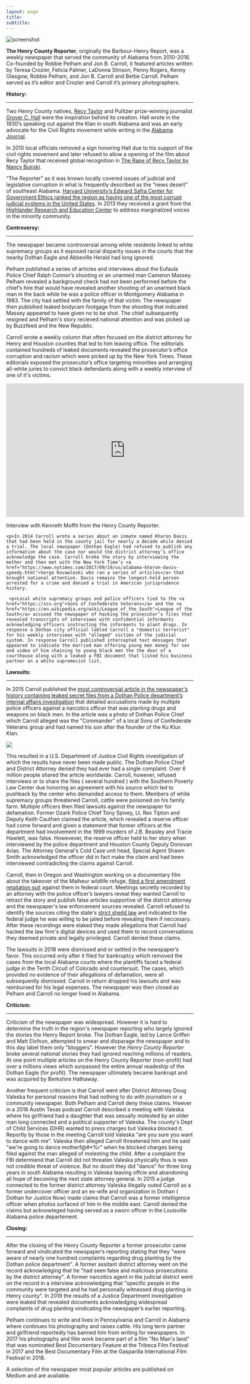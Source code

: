 ```yaml
---
layout: page
title: 
subtitle: 
---
```


<img src="https://henrycountyreporter.s3.ap-northeast-2.amazonaws.com/home-bg.jpg" alt="screenshot">

<strong>The Henry County Reporter</strong>, originally the Barbour-Henry Report, was a weekly newspaper that served the community of Alabama from 2010-2016. Co-founded by Robbie Pelham and Jon B. Carroll, it featured articles written by Teresa Crozier, Felicia Palmer, LaDonna Stinson, Penny Rogers, Kenny Glasgow, Robbie Pelham, and Jon B. Carroll and Bettie Carroll. Pelham served as it’s editor and Crozier and Carroll it’s primary photographers.
<p>
 <strong> History:</strong> 
 <hr>
Two Henry County natives, <a href="https://en.wikipedia.org/wiki/Recy_Taylor"> Recy Taylor</a> and Pulitzer prize-winning journalist <a href="https://en.wikipedia.org/wiki/Grover_C._Hall">Grover C. Hall</a> were the inspiration behind its creation. Hall wrote in the 1930’s speaking out against the Klan in south Alabama and was an early advocate for the Civil Rights movement while writing in the <a href="https://www.newspapers.com/title_7946/alabama_journal/">Alabama Journal</a>. 

In 2010 local officials removed a sign honoring Hall due to his support of the civil rights movement and later refused to allow a opening of the film about Recy Taylor that received global recognition in <a href="https://www.therapeofrecytaylor.com">The Rape of Recy Taylor by Nancy Buirski</a>. 
 
<p>“The Reporter” as it was known locally covered issues of judicial and legislative corruption in what is frequently described as the “news desert” of southeast Alabama. 
<a href="https://ethics.harvard.edu/blog/measuring-illegal-and-legal-corruption-american-states-some-results-safra">Harvard University’s Edward Safra Center for Government Ethics ranked the region as having one of the most corrupt judicial systems in the United States</a>.
In 2013 they received a grant from the <a href="https://www.highlandercenter.org">Highlander Research and Education Center</a> to address marginalized voices in the minority community.
 <p>
  <strong> Controversy:</strong>
 <hr>
The newspaper became controversial among white residents linked to white supremacy groups as it exposed racial disparity issues in the courts that the nearby Dothan Eagle and Abbeville Herald had long ignored.
   
  <p>Pelham published a series of articles and interviews about the Eufaula Police Chief Ralph Connor’s shooting or an unarmed man Cameron Massey. Pelham revealed a background check had not been performed before the chief’s hire that would have revealed another shooting of an unarmed black man in the back while he was a police officer in Montgomery Alabama in 1983. The city had settled with the family of that victim. 
The newspaper then publsihed leaked bodycam footgage from the shooting that indicated Massey appeared to have given no to be shot. The chief subsequently resigned and Pelham's story recieved national attention and was picked up by Buzzfeed and the New Republic.
   <p>
   Carroll wrote a weekly column that often focused on the district attorney for Henry and Houston counties that led to him leaving office. The editorials contained hundreds of leaked documents revealed the prosecutor’s office corruption and racism which were picked up by the New York Times. These editorials exposed the prosecutor’s office targeting minorities and arranging all-white juries to convict black defendants along with a weekly interview of one of it's victims. 
    <p>
   <iframe src="https://player.vimeo.com/video/358659754?title=0&byline=0&portrait=0" width="640" height="360" frameborder="0" allow="autoplay; fullscreen" allowfullscreen></iframe>
<p> Interview with Kenneth Moffit from the Henry County Reporter.</p>
     <p>
    
    <p>In 2014 Carroll wrote a series about an inmate named Kharon Davis that had been held in the county jail for nearly a decade while denied a trial. The local newspaper (Dothan Eagle) had refused to publish any information about the case nor would the district attorney’s office acknowledge the case. Carroll broke the story by interviewing the mother and then met with the New York Time’s <a href="https://www.nytimes.com/2017/09/19/us/alabama-kharon-davis-speedy.html">Serge Kovawleski who ran a series of articles</a> that brought national attention. Davis remains the longest-held person arrested for a crime and denied a trial in American jurisprudence history.
    
     <p>Local white supremacy groups and police officers tied to the <a href="https://scv.org">Sons of Confederate Veterans</a> and the <a href="https://en.wikipedia.org/wiki/League_of_the_South">League of the South</a> accused the newspaper of hacking the prosecutor’s files that revealed transcripts of interviews with confidential informants acknowledging officers instructing the informants to plant drugs. In response a Dothan city official labled Carroll a "domestic terrorist" for his weekly interviews with "alleged" victims of the judicial system. In response Carroll published intercepted text messages that appeared to indicate the married man offering young men money for sex and video of him chaining to young black men the the door of a courthouse along with a leaked a FBI document that listed his business partner on a white supremecist list.
      
   <p>   
  <strong> Lawsuits:</strong>
<hr>
In 2015 Carroll published the <a href="https://medium.com/@jonbcarroll/leaked-documents-reveal-dothan-police-department-alleged-to-have-planted-drugs-f89109dc196e">most controversial article in the newspaper's history containing leaked secret files from a Dothan Police department’s internal affairs investigation</a> that detailed accusations made by multiple police officers against a narcotics officer that was planting drugs and weapons on black men. In the article was a photo of Dothan Police Chief which Carroll alleged was the "Commander" of a local Sons of Confederate Veterans group and had named his son after the founder of the Ku Klux Klan.
<p>
<img src="https://henrycountyreporter.s3.ap-northeast-2.amazonaws.com/scv.jpg">
<p>
This resulted in a U.S. Department of Justice Civil Rights investigation of which the results have never been made public. The Dothan Police Chief and District Attorney denied they had ever had a single complaint. Over 6 million people shared the article worldwide. Carroll, however, refused interviews or to share the files ( several hundred ) with the Southern Poverty Law Center due honoring an agreement with his source which led to pushback by the center who demanded access to them. Members of white supremacy groups threatened Carroll, cattle were poisoned on his family farm. Multiple officers then filed lawsuits against the newspaper for defamation. Former Ozark Police Chief Tony Spivey, Lt. Rex Tipton and Deputy Keith Cauthen claimed the article, which revealed a reserve officer had come forward and given a statement that former officers at the department had involvement in the 1999 murders of J.B. Beasley and Tracie Hawlett, was false.
 Howevever, the reserve officer held to her story when interviewed by the police department and Houston County Deputy Donovan Arias. The Attorney General's Cold Case unit head, Special Agent Shawn Smith acknowledged the officer did in fact make the claim and had been interviewed contradicting the claims against Carroll.
 
 <p>Carroll, then in Oregon and Washington working on a documentary film about the takeover of the Malheur wildlife refuge, <a href="https://www.courtlistener.com/docket/16259833/7/1/carroll-v-white/"> filed a first amendment retaliation suit</a> against them in federal court. Meetings secretly recorded by an attorney with the police officer’s lawyers reveal they wanted Carroll to retract the story and publish false articles supportive of the district attorney and the newspaper's law enforcement sources revealed. Carroll refused to identify the sources citing the state's <a href="https://www.rcfp.org/privilege-compendium/alabama/">strict sheild law</a> and indicated to the federal judge he was willing to be jailed before revealing them if neccesary. After these recordings were elaked they made allegations that Carroll had hacked the law firm's digital devices and used them to record conversations they deemed private and legally privileged. Carroll denied these claims.
 <p>
The lawsuits in 2018 were dismissed and or settled in the newspaper’s favor. This occurred only after it filed for bankruptcy which removed the cases from the local Alabama courts where the plantiffs faced a federal judge in the Tenth Circuit of Colorado and countersuit. The cases, which provided no evidence of their allegations of defamation, were all subsequently dismissed. Carroll in return dropped his lawsuits and was reimbursed for his legal expenses. The newspaper was then closed as Pelham and Carroll no longer lived in Alabama.
  <p>
   <strong> Criticism:</strong>
   <hr>
   Criticism of the newspaper was widespread. However it is hard to determine the truth in the region's newspaper reporting who largely ignored the stories the Henry Report broke. The Dothan Eagle, led by Lance Griffen and Matt Elofson, attempted to smear and disparage the newspaper and to this day label them only "bloggers". However the <i>Henry County Reporter</i> broke several national stories they had ignored reaching millions of readers. At one point multiple articles on the Henry County Reporter (non-profit) had over a millions views which surpassed the entire annual readeship of the Dothan Eagle (for profit). The newspaper ultimately became bankrupt and was acquired by Berkshire Hathaway.
   <p>
   Another frequent criticism is that Carroll went after District Attorney Doug Valeska for personal reasons that had nothing to do with journalism or a community newspaper. Both Pelham and Carroll deny these claims. Hwever in a 2018 Austin Texas podcast Carroll described a meeting with Valeska where his girlfriend had a daughter that was sexually molested by an older man long connected and a political supporter of Valeska. The county's Dept of Child Services (DHR) wanted to press charges but Valeska blocked it. Reportly by those in the meeting Carroll told Valeska "are you sure you want to dance with me". Valeska then alleged Carroll threatened him and he said "we're going to dance motherf@#*%r" when he blocked charges being filed against the man alleged of molesting the child. After a complaint the FBI determiend that Carroll did not threaten Valeska physically thus is was not credible threat of violence.
 But no dount they did "dance" for three long years in south Alabama resulting in Valeska leaving offcie and abandoning all hope of becoming the next state attorney general. 
 In 2015 a judge connected to the former district attorney Valeska illegally outed Carroll as a former undercover officer and an ex-wife and organization in Dothan ( Dothan for Justice Now) made claims that Carroll was a former intelligence officer when photos surfaced of him in the middle east.
 Carroll denied the claims but acknowleged having served as a sworn officer in the Louisville Alabama police departement.
 
   <p>
   <strong> Closing:</strong>
   <hr>
<p>After the closing of the Henry County Reporter a former prosecutor came forward and vindicated the newspaper’s reporting stating that they "were aware of nearly one hundred complaints regarding drug planting by the Dothan police department". A former assitant district attorney went on the record acknowledging that he "had seen false and malicious prosecutions by the district attorney". A former narcotics agent in the judicial district went on the record in a interview acknowledging that "specific people in the community were targeted and he had personally witnessed drug planting in Henry county".
In 2019 the results of a Justice Department investigation were leaked that revealed documents acknowledging widespread complaints of drug planting vindicating the newspaper’s earlier reporting.
 <p>
Pelham continues to write and lives in Pennsylvania and Carroll in Alabama where continues his photography and raises cattle. His long term partner and girlfriend reportedly has banned him from writing for newspapers. In 2017 his photography and film work became part of a film "No Man's land" that was nominated Best Documentary Feature at the Tribeca Film Festival in 2017 and the Best Documentary Film at the Gasparilla International Film Festival in 2018. 
 
 <p> A selection of the newspaper most popular articles are published on Medium and are available.

